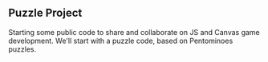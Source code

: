 ## Puzzle Project

Starting some public code to share and collaborate on JS and Canvas game development. We'll start with a puzzle code, based on Pentominoes puzzles.
